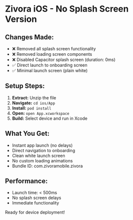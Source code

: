 # Zivora iOS - No Splash Screen Version

## Changes Made:
- ❌ Removed all splash screen functionality
- ❌ Removed loading screen components
- ❌ Disabled Capacitor splash screen (duration: 0ms)
- ✅ Direct launch to onboarding screen
- ✅ Minimal launch screen (plain white)

## Setup Steps:
1. **Extract:** Unzip the file
2. **Navigate:** `cd ios/App`
3. **Install:** `pod install`
4. **Open:** `open App.xcworkspace`
5. **Build:** Select device and run in Xcode

## What You Get:
- Instant app launch (no delays)
- Direct navigation to onboarding
- Clean white launch screen
- No custom loading animations
- Bundle ID: com.zivoramobile.zivora

## Performance:
- Launch time: < 500ms
- No splash screen delays
- Immediate functionality

Ready for device deployment!